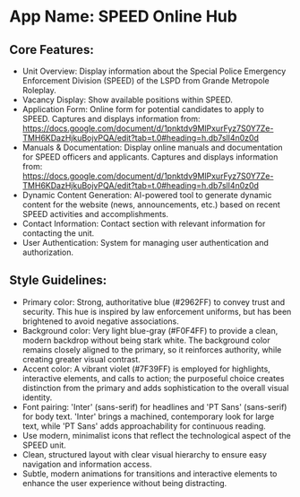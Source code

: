 # **App Name**: SPEED Online Hub

## Core Features:

- Unit Overview: Display information about the Special Police Emergency Enforcement Division (SPEED) of the LSPD from Grande Metropole Roleplay.
- Vacancy Display: Show available positions within SPEED.
- Application Form: Online form for potential candidates to apply to SPEED.  Captures and displays information from: https://docs.google.com/document/d/1pnktdv9MlPxurFyz7S0Y7Ze-TMH6KDazHjkuBojvPQA/edit?tab=t.0#heading=h.db7sll4n0z0d
- Manuals & Documentation: Display online manuals and documentation for SPEED officers and applicants. Captures and displays information from: https://docs.google.com/document/d/1pnktdv9MlPxurFyz7S0Y7Ze-TMH6KDazHjkuBojvPQA/edit?tab=t.0#heading=h.db7sll4n0z0d
- Dynamic Content Generation: AI-powered tool to generate dynamic content for the website (news, announcements, etc.) based on recent SPEED activities and accomplishments.
- Contact Information: Contact section with relevant information for contacting the unit.
- User Authentication: System for managing user authentication and authorization.

## Style Guidelines:

- Primary color: Strong, authoritative blue (#2962FF) to convey trust and security. This hue is inspired by law enforcement uniforms, but has been brightened to avoid negative associations.
- Background color: Very light blue-gray (#F0F4FF) to provide a clean, modern backdrop without being stark white.  The background color remains closely aligned to the primary, so it reinforces authority, while creating greater visual contrast.
- Accent color: A vibrant violet (#7F39FF) is employed for highlights, interactive elements, and calls to action; the purposeful choice creates distinction from the primary and adds sophistication to the overall visual identity.
- Font pairing: 'Inter' (sans-serif) for headlines and 'PT Sans' (sans-serif) for body text. 'Inter' brings a machined, contemporary look for large text, while 'PT Sans' adds approachability for continuous reading.
- Use modern, minimalist icons that reflect the technological aspect of the SPEED unit.
- Clean, structured layout with clear visual hierarchy to ensure easy navigation and information access.
- Subtle, modern animations for transitions and interactive elements to enhance the user experience without being distracting.